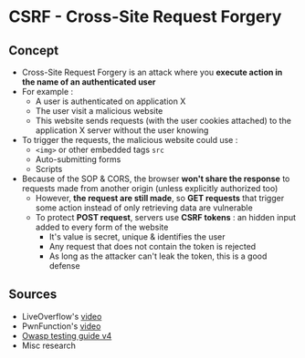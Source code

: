 # CSRF - Cross-Site Request Forgery

## Concept

* Cross-Site Request Forgery is an attack where you **execute action in the name of an authenticated user**
* For example :
  * A user is authenticated on application X
  * The user visit a malicious website
  * This website sends requests \(with the user cookies attached\) to the application X server without the user knowing
* To trigger the requests, the malicious website could use :
  * `<img>` or other embedded tags `src`
  * Auto-submitting forms
  * Scripts
* Because of the SOP & CORS, the browser **won't share the response** to requests made from another origin \(unless explicitly authorized too\)
  * However, **the request are still made**, so **GET requests** that trigger some action instead of only retrieving data are vulnerable 
  * To protect **POST request**, servers use **CSRF tokens** : an hidden input added to every form of the website
    * It's value is secret, unique & identifies the user
    * Any request that does not contain the token is rejected
    * As long as the attacker can't leak the token, this is a good defense

## Sources

* LiveOverflow's [video](https://www.youtube.com/watch?v=KaEj_qZgiKY)
* PwnFunction's [video](https://www.youtube.com/watch?v=eWEgUcHPle0)
* [Owasp testing guide v4](https://owasp.org/www-project-web-security-testing-guide/assets/archive/OWASP_Testing_Guide_v4.pdf)
* Misc research

